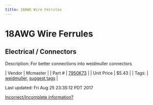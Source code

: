 ```yaml
---
title: 18AWG Wire Ferrules
---
```


# 18AWG Wire Ferrules
## Electrical / Connectors
Description: 	For better connections into weidmuller connectors 

| Vendor | Mcmaster | 
| Part # | [7950K73](https://www.mcmaster.com/#7950K73) | 
| Unit Price | $5.43 | 
| Tags: | [weidmuller](https://jgermita.github.io/frc-parts/search/?q=weidmuller), [suggest tags](https://docs.google.com/forms/d/e/1FAIpQLSeWyY8v3RgOty-MyWmh9U0iivNYN_molChYyS-0U-o-kOAv_g/viewform) | 

Last updated: Fri Aug 25 23:35:12 PDT 2017

 [Incorrect/Incomplete information?](https://docs.google.com/forms/d/e/1FAIpQLSeWyY8v3RgOty-MyWmh9U0iivNYN_molChYyS-0U-o-kOAv_g/viewform)